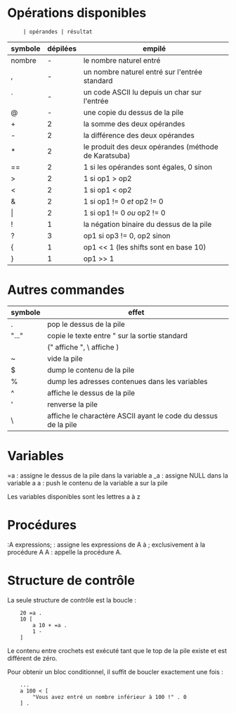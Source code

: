 # Opérations disponibles

         | opérandes | résultat
 symbole | dépilées  | empilé
---------|-----------|-------------------------------
 nombre  |     -     | le nombre naturel entré
    ,    |     -     | un nombre naturel entré sur l'entrée standard
    `    |     -     | un code ASCII lu depuis un char sur l'entrée
    @    |     -     | une copie du dessus de la pile
    +    |     2     | la somme des deux opérandes
    -    |     2     | la différence des deux opérandes
    *    |     2     | le produit des deux opérandes (méthode de Karatsuba)
   ==    |     2     | 1 si les opérandes sont égales, 0 sinon
    >    |     2     | 1 si op1 > op2
    <    |     2     | 1 si op1 < op2
    &    |     2     | 1 si op1 != 0 *et* op2 != 0
   &#124;|     2     | 1 si op1 != 0 *ou* op2 != 0
    !    |     1     | la négation binaire du dessus de la pile
    ?    |     3     | op1 si op3 != 0, op2 sinon
    {    |     1     | op1 << 1 (les shifts sont en base 10)
    }    |     1     | op1 >> 1

# Autres commandes

 symbole | effet
---------|-------------------------------------------
    .    | pop le dessus de la pile
  "..."  | copie le texte entre " sur la sortie standard
         |      (\" affiche ", \\ affiche \)
    ~    | vide la pile
    $    | dump le contenu de la pile
    %    | dump les adresses contenues dans les variables
    ^    | affiche le dessus de la pile
    '    | renverse la pile
    \    | affiche le charactère ASCII ayant le code du dessus de la pile

# Variables

   =a : assigne le dessus de la pile dans la variable a
   _a : assigne NULL dans la variable a
    a : push le contenu de la variable a sur la pile

Les variables disponibles sont les lettres a à z

# Procédures

   :A expressions; : assigne les expressions de A à ; exclusivement à la procédure A
    A              : appelle la procédure A.

# Structure de contrôle

La seule structure de contrôle est la boucle :

        20 =a .
        10 [
            a 10 + =a .
            1 -
        ]

Le contenu entre crochets est exécuté tant que le top de la pile existe et est
différent de zéro.

Pour obtenir un bloc conditionnel, il suffit de boucler exactement une fois :

        ...
        a 100 < [
            "Vous avez entré un nombre inférieur à 100 !" . 0
        ] .
